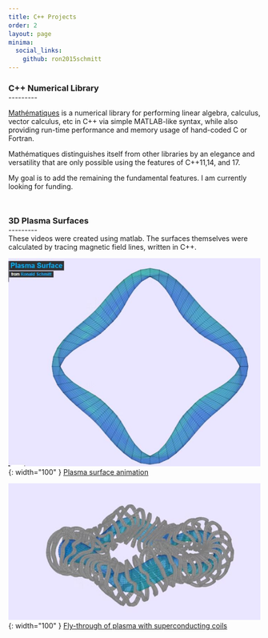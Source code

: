 ```yaml
---
title: C++ Projects
order: 2
layout: page
minima:
  social_links:
    github: ron2015schmitt
---
```


<h3 style="margin-bottom: 0; padding-bottom: 0;">C++ Numerical Library</h3>
---------
<br>

[Mathématiques](https://github.com/ron2015schmitt/Mathematiques) is a numerical library for performing linear algebra, calculus, vector calculus, etc in C++ via simple MATLAB-like syntax, while also providing run-time performance and memory usage of hand-coded C or Fortran.

Mathématiques distinguishes itself from other libraries by an elegance and versatility that are only possible using the features of C++11,14, and 17.

My goal is to add the remaining the fundamental features.  I am currently looking for funding.

<h3 style="margin-top: 50px; margin-bottom: 0; padding-bottom: 0;">3D Plasma Surfaces</h3>
---------
<br>
These videos were created using matlab.  The surfaces themselves were calculated by tracing magnetic field lines, written in C++.

![3dplasma](/images/3d-plasma.JPG){: width="100" } [Plasma surface animation](https://vimeo.com/manage/videos/350391433)

![3dplasma-flythorugh](/images/3d-plasma-fly-through.JPG){: width="100" } [Fly-through of plasma with superconducting coils](https://vimeo.com/manage/videos/350860074)

